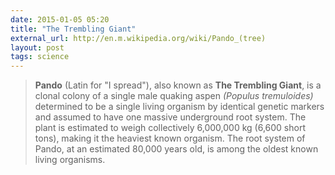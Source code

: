```yaml
---
date: 2015-01-05 05:20
title: "The Trembling Giant"
external_url: http://en.m.wikipedia.org/wiki/Pando_(tree)
layout: post
tags: science
---
```


>**Pando** (Latin for "I spread"), also known as **The Trembling Giant**, is a clonal colony of a single male quaking aspen *(Populus tremuloides)* determined to be a single living organism by identical genetic markers and assumed to have one massive underground root system. The plant is estimated to weigh collectively 6,000,000 kg (6,600 short tons), making it the heaviest known organism. The root system of Pando, at an estimated 80,000 years old, is among the oldest known living organisms.
